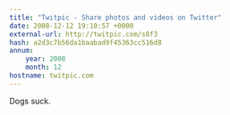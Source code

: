 ```yaml
---
title: "Twitpic - Share photos and videos on Twitter"
date: 2008-12-12 19:10:57 +0000
external-url: http://twitpic.com/s8f3
hash: a2d3c7b56da1baabad9f45363cc516d8
annum:
    year: 2008
    month: 12
hostname: twitpic.com
---
```


Dogs suck. 
